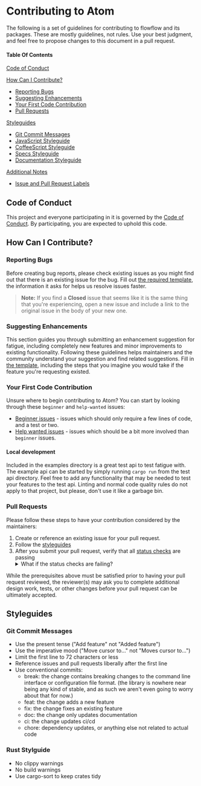 # Contributing to Atom

The following is a set of guidelines for contributing to flowflow and its packages. These are mostly guidelines, not rules. Use your best judgment, and feel free to propose changes to this document in a pull request.

#### Table Of Contents

[Code of Conduct](#code-of-conduct)

[How Can I Contribute?](#how-can-i-contribute)
* [Reporting Bugs](#reporting-bugs)
* [Suggesting Enhancements](#suggesting-enhancements)
* [Your First Code Contribution](#your-first-code-contribution)
* [Pull Requests](#pull-requests)

[Styleguides](#styleguides)
* [Git Commit Messages](#git-commit-messages)
* [JavaScript Styleguide](#javascript-styleguide)
* [CoffeeScript Styleguide](#coffeescript-styleguide)
* [Specs Styleguide](#specs-styleguide)
* [Documentation Styleguide](#documentation-styleguide)

[Additional Notes](#additional-notes)
* [Issue and Pull Request Labels](#issue-and-pull-request-labels)

## Code of Conduct

This project and everyone participating in it is governed by the [Code of Conduct](CODE_OF_CONDUCT.md). By participating, you are expected to uphold this code.

## How Can I Contribute?

### Reporting Bugs

Before creating bug reports, please check existing issues as you might find out that there is an existing issue for the bug.  Fill out [the required template](https://github.com/pdylanross/.github/blob/master/.github/ISSUE_TEMPLATE/bug_report.md), the information it asks for helps us resolve issues faster.

> **Note:** If you find a **Closed** issue that seems like it is the same thing that you're experiencing, open a new issue and include a link to the original issue in the body of your new one.

### Suggesting Enhancements

This section guides you through submitting an enhancement suggestion for fatigue, including completely new features and minor improvements to existing functionality. Following these guidelines helps maintainers and the community understand your suggestion and find related suggestions. Fill in [the template](https://github.com/pdylanross/.github/blob/master/.github/ISSUE_TEMPLATE/feature_request.md), including the steps that you imagine you would take if the feature you're requesting existed.

### Your First Code Contribution

Unsure where to begin contributing to Atom? You can start by looking through these `beginner` and `help-wanted` issues:

* [Beginner issues][beginner] - issues which should only require a few lines of code, and a test or two.
* [Help wanted issues][help-wanted] - issues which should be a bit more involved than `beginner` issues.

#### Local development

Included in the examples directory is a great test api to test fatigue with. The example api can be started by simply running `cargo run` from the test api directory. Feel free to add any functionality that may be needed to test your features to the test api. Linting and normal code quality rules do not apply to that project, but please, don't use it like a garbage bin.

### Pull Requests

Please follow these steps to have your contribution considered by the maintainers:

1. Create or reference an existing issue for your pull request.
2. Follow the [styleguides](#styleguides)
3. After you submit your pull request, verify that all [status checks](https://help.github.com/articles/about-status-checks/) are passing <details><summary>What if the status checks are failing?</summary>If a status check is failing, and you believe that the failure is unrelated to your change, please leave a comment on the pull request explaining why you believe the failure is unrelated. A maintainer will re-run the status check for you. If we conclude that the failure was a false positive, then we will open an issue to track that problem with our status check suite.</details>

While the prerequisites above must be satisfied prior to having your pull request reviewed, the reviewer(s) may ask you to complete additional design work, tests, or other changes before your pull request can be ultimately accepted.

## Styleguides

### Git Commit Messages

* Use the present tense ("Add feature" not "Added feature")
* Use the imperative mood ("Move cursor to..." not "Moves cursor to...")
* Limit the first line to 72 characters or less
* Reference issues and pull requests liberally after the first line
* Use conventional commits:
  * break: the change contains breaking changes to the command line interface or configuration file format. (the library is nowhere near being any kind of stable, and as such we aren't even going to worry about that for now.)
  * feat: the change adds a new feature
  * fix: the change fixes an existing feature
  * doc: the change only updates documentation
  * ci: the change updates ci/cd
  * chore: dependency updates, or anything else not related to actual code

### Rust Stylguide

* No clippy warnings
* No build warnings
* Use cargo-sort to keep crates tidy


[beginner]:https://github.com/pdylanross/fatigue/issues?q=is%3Aopen+label%3A%22good+first+issue%22+sort%3Areactions-%2B1-desc
[help-wanted]:https://github.com/pdylanross/fatigue/issues?q=is%3Aopen+sort%3Areactions-%2B1-desc+label%3A%22help+wanted%22+
